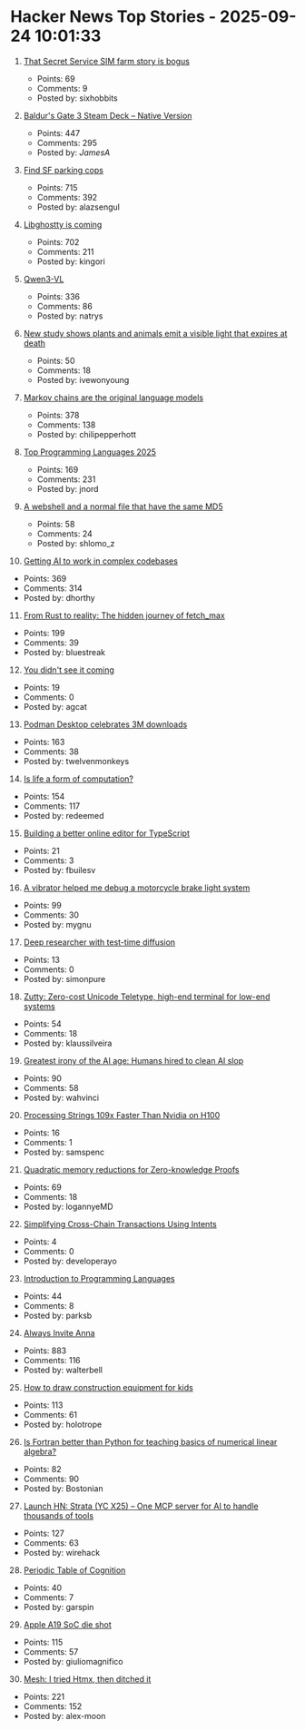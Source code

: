 # Hacker News Top Stories - 2025-09-24 10:01:33

1. [That Secret Service SIM farm story is bogus](https://cybersect.substack.com/p/that-secret-service-sim-farm-story)
   - Points: 69
   - Comments: 9
   - Posted by: sixhobbits

2. [Baldur's Gate 3 Steam Deck – Native Version](https://larian.com/support/faqs/steam-deck-native-version_121)
   - Points: 447
   - Comments: 295
   - Posted by: _JamesA_

3. [Find SF parking cops](https://walzr.com/sf-parking/)
   - Points: 715
   - Comments: 392
   - Posted by: alazsengul

4. [Libghostty is coming](https://mitchellh.com/writing/libghostty-is-coming)
   - Points: 702
   - Comments: 211
   - Posted by: kingori

5. [Qwen3-VL](https://qwen.ai/blog?id=99f0335c4ad9ff6153e517418d48535ab6d8afef&from=research.latest-advancements-list)
   - Points: 336
   - Comments: 86
   - Posted by: natrys

6. [New study shows plants and animals emit a visible light that expires at death](https://pubs.acs.org/doi/10.1021/acs.jpclett.4c03546)
   - Points: 50
   - Comments: 18
   - Posted by: ivewonyoung

7. [Markov chains are the original language models](https://elijahpotter.dev/articles/markov_chains_are_the_original_language_models)
   - Points: 378
   - Comments: 138
   - Posted by: chilipepperhott

8. [Top Programming Languages 2025](https://spectrum.ieee.org/top-programming-languages-2025)
   - Points: 169
   - Comments: 231
   - Posted by: jnord

9. [A webshell and a normal file that have the same MD5](https://github.com/phith0n/collision-webshell)
   - Points: 58
   - Comments: 24
   - Posted by: shlomo_z

10. [Getting AI to work in complex codebases](https://github.com/humanlayer/advanced-context-engineering-for-coding-agents/blob/main/ace-fca.md)
   - Points: 369
   - Comments: 314
   - Posted by: dhorthy

11. [From Rust to reality: The hidden journey of fetch_max](https://questdb.com/blog/rust-fetch-max-compiler-journey/)
   - Points: 199
   - Comments: 39
   - Posted by: bluestreak

12. [You didn't see it coming](https://aishwaryagoel.com/you-didnt-see-it-coming/)
   - Points: 19
   - Comments: 0
   - Posted by: agcat

13. [Podman Desktop celebrates 3M downloads](https://podman-desktop.io/blog/3-million)
   - Points: 163
   - Comments: 38
   - Posted by: twelvenmonkeys

14. [Is life a form of computation?](https://thereader.mitpress.mit.edu/is-life-a-form-of-computation/)
   - Points: 154
   - Comments: 117
   - Posted by: redeemed

15. [Building a better online editor for TypeScript](https://blog.val.town/vtlsp)
   - Points: 21
   - Comments: 3
   - Posted by: fbuilesv

16. [A vibrator helped me debug a motorcycle brake light system](https://bikesafe.me/blogs/news/how-a-vibrator-helped-me-debug-a-motorcycle-brake-light-system)
   - Points: 99
   - Comments: 30
   - Posted by: mygnu

17. [Deep researcher with test-time diffusion](https://research.google/blog/deep-researcher-with-test-time-diffusion/)
   - Points: 13
   - Comments: 0
   - Posted by: simonpure

18. [Zutty: Zero-cost Unicode Teletype, high-end terminal for low-end systems](https://git.hq.sig7.se/zutty.git)
   - Points: 54
   - Comments: 18
   - Posted by: klaussilveira

19. [Greatest irony of the AI age: Humans hired to clean AI slop](https://www.sify.com/ai-analytics/greatest-irony-of-the-ai-age-humans-being-increasingly-hired-to-clean-ai-slop/)
   - Points: 90
   - Comments: 58
   - Posted by: wahvinci

20. [Processing Strings 109x Faster Than Nvidia on H100](https://ashvardanian.com/posts/stringwars-on-gpus/)
   - Points: 16
   - Comments: 1
   - Posted by: samspenc

21. [Quadratic memory reductions for Zero-knowledge Proofs](https://github.com/logannye/space-efficient-zero-knowledge-proofs)
   - Points: 69
   - Comments: 18
   - Posted by: logannyeMD

22. [Simplifying Cross-Chain Transactions Using Intents](https://blog.shodipoayomide.com/Simplifying-Cross-Chain-Transactions-Using-Intents)
   - Points: 4
   - Comments: 0
   - Posted by: developerayo

23. [Introduction to Programming Languages](https://hjaem.info/itpl)
   - Points: 44
   - Comments: 8
   - Posted by: parksb

24. [Always Invite Anna](https://sharif.io/anna-alexei)
   - Points: 883
   - Comments: 116
   - Posted by: walterbell

25. [How to draw construction equipment for kids](https://alyssarosenberg.substack.com/p/how-to-draw-construction-equipment)
   - Points: 113
   - Comments: 61
   - Posted by: holotrope

26. [Is Fortran better than Python for teaching basics of numerical linear algebra?](https://loiseaujc.github.io/posts/blog-title/fortran_vs_python.html)
   - Points: 82
   - Comments: 90
   - Posted by: Bostonian

27. [Launch HN: Strata (YC X25) – One MCP server for AI to handle thousands of tools](undefined)
   - Points: 127
   - Comments: 63
   - Posted by: wirehack

28. [Periodic Table of Cognition](https://kk.org/thetechnium/the-periodic-table-of-cognition/)
   - Points: 40
   - Comments: 7
   - Posted by: garspin

29. [Apple A19 SoC die shot](https://chipwise.tech/our-portfolio/apple-a19-dieshot/)
   - Points: 115
   - Comments: 57
   - Posted by: giuliomagnifico

30. [Mesh: I tried Htmx, then ditched it](https://ajmoon.com/posts/mesh-i-tried-htmx-then-ditched-it)
   - Points: 221
   - Comments: 152
   - Posted by: alex-moon

